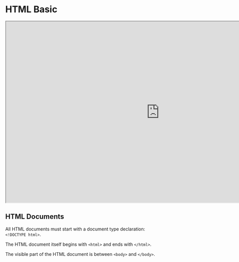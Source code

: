 # HTML Basic

<iframe src="https://docs.google.com/presentation/d/e/2PACX-1vSajW4jbhmEt6dIhni4AysyInulUcQ7nHggHYh_UGs97Dyi2j9R-IHUcEmcrjl7HJf0sN0SSBuk8ufs/embed?start=false&loop=false&delayms=3000" width="960" height="569" allowFullScreen="allowFullScreen" webkitAllowFullScreen="webkitAllowFullScreen" mozAllowFullScreen="mozAllowFullScreen"></iframe>

## HTML Documents

All HTML documents must start with a document type declaration: ```<!DOCTYPE html>```.

The HTML document itself begins with ```<html>``` and ends with ```</html>```.

The visible part of the HTML document is between ```<body>``` and ```</body>```.
